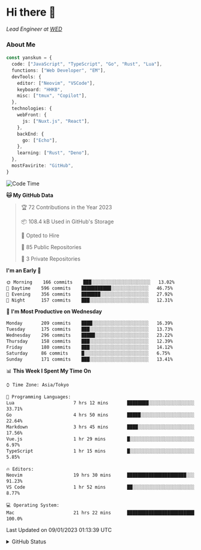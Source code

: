 # Hi there&nbsp;:wave:

_Lead Engineer at [WED](https://github.com/wedinc)_

### About Me

```ts
const yanskun = {
  code: ["JavaScript", "TypeScript", "Go", "Rust", "Lua"],
  functions: ["Web Developer", "EM"],
  devTools: {
    editor: ["Neovim", "VSCode"],
    keyboard: "HHKB",
    misc: ["tmux", "Copilot"],
  },
  technologies: {
    webFront: {
      js: ["Nuxt.js", "React"],
    },
    backEnd: {
      go: ["Echo"],
    },
    learning: ["Rust", "Deno"],
  },
  mostFavirite: "GitHub",
}
```

<!--START_SECTION:waka-->
![Code Time](http://img.shields.io/badge/Code%20Time-86%20hrs%2019%20mins-blue)

**🐱 My GitHub Data** 

> 🏆 72 Contributions in the Year 2023
 > 
> 📦 108.4 kB Used in GitHub's Storage 
 > 
> 💼 Opted to Hire
 > 
> 📜 85 Public Repositories 
 > 
> 🔑 3 Private Repositories  
 > 
**I'm an Early 🐤** 

```text
🌞 Morning    166 commits    ███░░░░░░░░░░░░░░░░░░░░░░   13.02% 
🌆 Daytime    596 commits    ███████████░░░░░░░░░░░░░░   46.75% 
🌃 Evening    356 commits    ███████░░░░░░░░░░░░░░░░░░   27.92% 
🌙 Night      157 commits    ███░░░░░░░░░░░░░░░░░░░░░░   12.31%

```
📅 **I'm Most Productive on Wednesday** 

```text
Monday       209 commits    ████░░░░░░░░░░░░░░░░░░░░░   16.39% 
Tuesday      175 commits    ███░░░░░░░░░░░░░░░░░░░░░░   13.73% 
Wednesday    296 commits    █████░░░░░░░░░░░░░░░░░░░░   23.22% 
Thursday     158 commits    ███░░░░░░░░░░░░░░░░░░░░░░   12.39% 
Friday       180 commits    ███░░░░░░░░░░░░░░░░░░░░░░   14.12% 
Saturday     86 commits     █░░░░░░░░░░░░░░░░░░░░░░░░   6.75% 
Sunday       171 commits    ███░░░░░░░░░░░░░░░░░░░░░░   13.41%

```


📊 **This Week I Spent My Time On** 

```text
⌚︎ Time Zone: Asia/Tokyo

💬 Programming Languages: 
Lua                      7 hrs 12 mins       ████████░░░░░░░░░░░░░░░░░   33.71% 
Go                       4 hrs 50 mins       █████░░░░░░░░░░░░░░░░░░░░   22.64% 
Markdown                 3 hrs 45 mins       ████░░░░░░░░░░░░░░░░░░░░░   17.56% 
Vue.js                   1 hr 29 mins        █░░░░░░░░░░░░░░░░░░░░░░░░   6.97% 
TypeScript               1 hr 15 mins        █░░░░░░░░░░░░░░░░░░░░░░░░   5.85%

🔥 Editors: 
Neovim                   19 hrs 30 mins      ██████████████████████░░░   91.23% 
VS Code                  1 hr 52 mins        ██░░░░░░░░░░░░░░░░░░░░░░░   8.77%

💻 Operating System: 
Mac                      21 hrs 22 mins      █████████████████████████   100.0%

```


 Last Updated on 09/01/2023 01:13:39 UTC
<!--END_SECTION:waka-->

<details>
<summary>GitHub Status</summary>
<picture>
  <source media="(prefers-color-scheme: dark)" srcset="https://raw.githubusercontent.com/yanskun/yanskun/master/profile-summary-card-output/nord_dark/0-profile-details.svg">
 <img src="https://raw.githubusercontent.com/yanskun/yanskun/master/profile-summary-card-output/default/0-profile-details.svg">
</picture>
<br>
<picture>
  <source media="(prefers-color-scheme: dark)" srcset="https://raw.githubusercontent.com/yanskun/yanskun/master/profile-summary-card-output/nord_dark/1-repos-per-language.svg">
 <img src="https://raw.githubusercontent.com/yanskun/yanskun/master/profile-summary-card-output/default/1-repos-per-language.svg">
</picture>
<picture>
  <source media="(prefers-color-scheme: dark)" srcset="https://raw.githubusercontent.com/yanskun/yanskun/master/profile-summary-card-output/nord_dark/2-most-commit-language.svg">
 <img src="https://raw.githubusercontent.com/yanskun/yanskun/master/profile-summary-card-output/default/2-most-commit-language.svg">
</picture>
<br>
<picture>
  <source media="(prefers-color-scheme: dark)" srcset="https://raw.githubusercontent.com/yanskun/yanskun/master/profile-summary-card-output/nord_dark/3-stats.svg">
 <img src="https://raw.githubusercontent.com/yanskun/yanskun/master/profile-summary-card-output/default/3-stats.svg">
</picture>
<picture>
  <source media="(prefers-color-scheme: dark)" srcset="https://raw.githubusercontent.com/yanskun/yanskun/master/profile-summary-card-output/nord_dark/4-productive-time.svg">
 <img src="https://raw.githubusercontent.com/yanskun/yanskun/master/profile-summary-card-output/default/4-productive-time.svg">
</picture>
</details>
